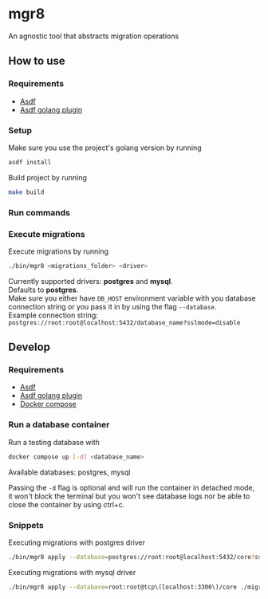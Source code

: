 # mgr8

An agnostic tool that abstracts migration operations

## How to use

### Requirements

- [Asdf](https://asdf-vm.com/guide/getting-started.html)
- [Asdf golang plugin](https://github.com/kennyp/asdf-golang)

### Setup

Make sure you use the project's golang version by running
```bash
asdf install
```

Build project by running
```bash
make build
```

### Run commands

### Execute migrations

Execute migrations by running
```bash
./bin/mgr8 <migrations_folder> <driver>
```
Currently supported drivers: **postgres** and **mysql**.
<br/>
Defaults to **postgres**.
<br/>
Make sure you either have `DB_HOST` environment variable with you database connection string or you pass it in by using the flag `--database`.
<br/>
Example connection string: `postgres://root:root@localhost:5432/database_name?sslmode=disable`

## Develop

### Requirements
- [Asdf](https://asdf-vm.com/guide/getting-started.html)
- [Asdf golang plugin](https://github.com/kennyp/asdf-golang)
- [Docker compose](https://docs.docker.com/compose/install/)

### Run a database container

Run a testing database with
```bash
docker compose up [-d] <database_name> 
```
Available databases: postgres, mysql

Passing the `-d` flag is optional and will run the container in detached mode, it won't block the terminal but you won't see database logs nor be able to close the container by using ctrl+c.

### Snippets

Executing migrations with postgres driver
```bash
./bin/mgr8 apply --database=postgres://root:root@localhost:5432/core?sslmode=disable ./migrations
```

Executing migrations with mysql driver
```bash
./bin/mgr8 apply --database=root:root@tcp\(localhost:3306\)/core ./migrations mysql
```

